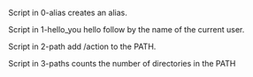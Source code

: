 Script in 0-alias creates an alias.

Script in 1-hello_you hello follow by the name of
the current user.

Script in 2-path add /action to the PATH.

Script in 3-paths counts the number of directories 
in the PATH
